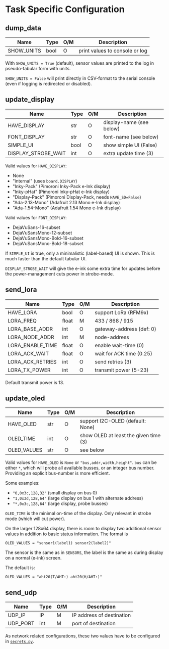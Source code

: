 Task Specific Configuration
===========================

dump_data
---------

| Name                        | Type | O/M | Description                    |
|-----------------------------|------|-----|--------------------------------|
| SHOW_UNITS                  | bool |  O  | print values to console or log |

With `SHOW_UNITS = True` (default), sensor values are printed to the log
in pseudo-tabular form with units.

`SHOW_UNITS = False` will print directly in CSV-format to the serial console
(even if logging is redirected or disabled).


update_display
--------------

| Name                | Type | O/M | Description               |
|---------------------|------|-----|---------------------------|
| HAVE_DISPLAY        | str  |  O  | display-name (see below)  |
| FONT_DISPLAY        | str  |  O  | font-name (see below)     |
| SIMPLE_UI           | bool |  O  | show simple UI (False)    |
| DISPLAY_STROBE_WAIT | int  |  O  | extra update time (3)     |

Valid values for `HAVE_DISPLAY`:

  - None
  - "internal" (uses `board.DISPLAY`)
  - "Inky-Pack" (Pimoroni Inky-Pack e-Ink display)
  - "Inky-pHat" (Pimoroni Inky-pHat e-Ink display)
  - "Display-Pack" (Pimoroni Display-Pack, needs `HAVE_SD=False`)
  - "Ada-2.13-Mono" (Adafruit 2.13 Mono e-Ink display)
  - "Ada-1.54-Mono" (Adafruit 1.54 Mono e-Ink display)

Valid values for `FONT_DISPLAY`:

  - DejaVuSans-16-subset
  - DejaVuSansMono-12-subset
  - DejaVuSansMono-Bold-16-subset
  - DejaVuSansMono-Bold-18-subset

If `SIMPLE_UI` is true, only a minimalistic (label-based) UI is shown.
This is much faster than the default tabular UI.

`DISPLAY_STROBE_WAIT` will give the e-ink some extra time for updates
before the power-management cuts power in strobe-mode.


send_lora
---------

| Name                        | Type | O/M | Description               |
|-----------------------------|------|-----|---------------------------|
| HAVE_LORA                   | bool |  O  | support LoRa (RFM9x)      |
| LORA_FREQ                   | float|  M  | 433 / 868 / 915           |
| LORA_BASE_ADDR              | int  |  O  | gateway-address (def: 0)  |
| LORA_NODE_ADDR              | int  |  M  | node-address              |
| LORA_ENABLE_TIME            | float|  O  | enable wait-time (0)      |
| LORA_ACK_WAIT               | float|  O  | wait for ACK time (0.25)  |
| LORA_ACK_RETRIES            | int  |  O  | send retries (3)          |
| LORA_TX_POWER               | int  |  O  | transmit power (5-23)     |

Default transmit power is 13.


update_oled
-----------

| Name         | Type | O/M | Description                           |
|--------------|------|-----|---------------------------------------|
| HAVE_OLED    | str  |  O  | support I2C-OLED (default: None)      |
| OLED_TIME    | int  |  O  | show OLED at least the given time (3) |
| OLED_VALUES  | str  |  O  | see below                             |

Valid values for `HAVE_OLED` is `None` or `"bus,addr,width,height"`.
`bus` can be either `*`, which will probe all available busses, or an
integer bus number. Providing an explicit bus-number is more
efficient.

Some examples:

  - `"0,0x3c,128,32"` (small display on bus 0)
  - `"1,0x3d,128,64"` (large display on bus 1 with alternate address)
  - `"*,0x3c,128,64"` (large display, probe busses)

`OLED_TIME` is the minimal on-time of the display. Only relevant in
strobe mode (which will cut power).

On the larger 128x64 display, there is room to display two additional
sensor values in addition to basic status information. The format is

    OLED_VALUES = "sensor1(label1) sensor2(label2)"

The sensor is the same as in `SENSORS`, the label is the same as
during display on a normal (e-ink) screen.

The default is:

    OLED_VALUES = "aht20(T/AHT:) aht20(H/AHT:)"


send_udp
--------

| Name                        | Type | O/M | Description               |
|-----------------------------|------|-----|---------------------------|
| UDP_IP                      | IP   |  M  | IP address of destination |
| UDP_PORT                    | int  |  M  | port of destination       |

As network related configurations, these two values have to be
configured in [`secrets.py`](./secrets.md).
